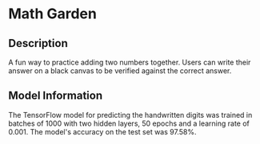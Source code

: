 # Math Garden

## Description
A fun way to practice adding two numbers together. Users can write their answer on a black canvas to be verified against the correct answer.

## Model Information
The TensorFlow model for predicting the handwritten digits was trained in batches of 1000 with two hidden layers, 50 epochs and a learning rate of 0.001. 
The model's accuracy on the test set was 97.58%.
